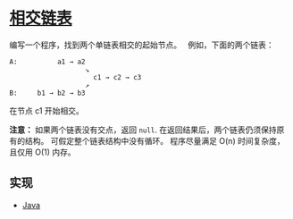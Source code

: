 # [相交链表](https://leetcode-cn.com/problems/intersection-of-two-linked-lists/description/)

编写一个程序，找到两个单链表相交的起始节点。
 
例如，下面的两个链表：

```
A:          a1 → a2
                   ↘
                     c1 → c2 → c3
                   ↗            
B:     b1 → b2 → b3
```

在节点 c1 开始相交。

**注意：**
如果两个链表没有交点，返回 `null`.
在返回结果后，两个链表仍须保持原有的结构。
可假定整个链表结构中没有循环。
程序尽量满足 O(n) 时间复杂度，且仅用 O(1) 内存。

## 实现

- [Java](https://github.com/pojozhang/playground/blob/master/solutions/java/src/main/java/playground/algorithm/IntersectionOfTwoLinkedLists.java)
